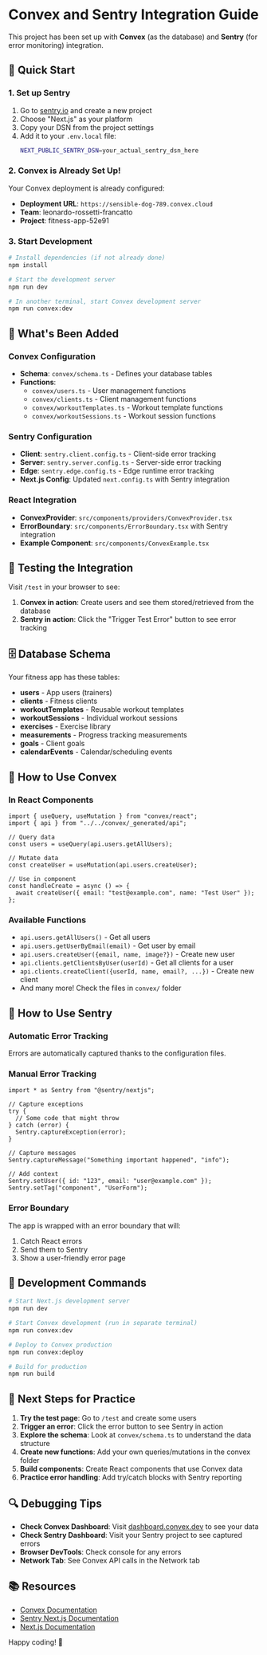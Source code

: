 # Convex and Sentry Integration Guide

This project has been set up with **Convex** (as the database) and **Sentry** (for error monitoring) integration.

## 🚀 Quick Start

### 1. Set up Sentry

1. Go to [sentry.io](https://sentry.io) and create a new project
2. Choose "Next.js" as your platform
3. Copy your DSN from the project settings
4. Add it to your `.env.local` file:
   ```bash
   NEXT_PUBLIC_SENTRY_DSN=your_actual_sentry_dsn_here
   ```

### 2. Convex is Already Set Up!

Your Convex deployment is already configured:
- **Deployment URL**: `https://sensible-dog-789.convex.cloud`
- **Team**: leonardo-rossetti-francatto
- **Project**: fitness-app-52e91

### 3. Start Development

```bash
# Install dependencies (if not already done)
npm install

# Start the development server
npm run dev

# In another terminal, start Convex development server
npm run convex:dev
```

## 📂 What's Been Added

### Convex Configuration

- **Schema**: `convex/schema.ts` - Defines your database tables
- **Functions**: 
  - `convex/users.ts` - User management functions
  - `convex/clients.ts` - Client management functions
  - `convex/workoutTemplates.ts` - Workout template functions
  - `convex/workoutSessions.ts` - Workout session functions

### Sentry Configuration

- **Client**: `sentry.client.config.ts` - Client-side error tracking
- **Server**: `sentry.server.config.ts` - Server-side error tracking
- **Edge**: `sentry.edge.config.ts` - Edge runtime error tracking
- **Next.js Config**: Updated `next.config.ts` with Sentry integration

### React Integration

- **ConvexProvider**: `src/components/providers/ConvexProvider.tsx`
- **ErrorBoundary**: `src/components/ErrorBoundary.tsx` with Sentry integration
- **Example Component**: `src/components/ConvexExample.tsx`

## 🧪 Testing the Integration

Visit `/test` in your browser to see:
1. **Convex in action**: Create users and see them stored/retrieved from the database
2. **Sentry in action**: Click the "Trigger Test Error" button to see error tracking

## 🗄️ Database Schema

Your fitness app has these tables:

- **users** - App users (trainers)
- **clients** - Fitness clients
- **workoutTemplates** - Reusable workout templates
- **workoutSessions** - Individual workout sessions
- **exercises** - Exercise library
- **measurements** - Progress tracking measurements
- **goals** - Client goals
- **calendarEvents** - Calendar/scheduling events

## 📝 How to Use Convex

### In React Components

```tsx
import { useQuery, useMutation } from "convex/react";
import { api } from "../../convex/_generated/api";

// Query data
const users = useQuery(api.users.getAllUsers);

// Mutate data
const createUser = useMutation(api.users.createUser);

// Use in component
const handleCreate = async () => {
  await createUser({ email: "test@example.com", name: "Test User" });
};
```

### Available Functions

- `api.users.getAllUsers()` - Get all users
- `api.users.getUserByEmail(email)` - Get user by email
- `api.users.createUser({email, name, image?})` - Create new user
- `api.clients.getClientsByUser(userId)` - Get all clients for a user
- `api.clients.createClient({userId, name, email?, ...})` - Create new client
- And many more! Check the files in `convex/` folder

## 🚨 How to Use Sentry

### Automatic Error Tracking

Errors are automatically captured thanks to the configuration files.

### Manual Error Tracking

```tsx
import * as Sentry from "@sentry/nextjs";

// Capture exceptions
try {
  // Some code that might throw
} catch (error) {
  Sentry.captureException(error);
}

// Capture messages
Sentry.captureMessage("Something important happened", "info");

// Add context
Sentry.setUser({ id: "123", email: "user@example.com" });
Sentry.setTag("component", "UserForm");
```

### Error Boundary

The app is wrapped with an error boundary that will:
1. Catch React errors
2. Send them to Sentry
3. Show a user-friendly error page

## 🔧 Development Commands

```bash
# Start Next.js development server
npm run dev

# Start Convex development (run in separate terminal)
npm run convex:dev

# Deploy to Convex production
npm run convex:deploy

# Build for production
npm run build
```

## 🎯 Next Steps for Practice

1. **Try the test page**: Go to `/test` and create some users
2. **Trigger an error**: Click the error button to see Sentry in action
3. **Explore the schema**: Look at `convex/schema.ts` to understand the data structure
4. **Create new functions**: Add your own queries/mutations in the convex folder
5. **Build components**: Create React components that use Convex data
6. **Practice error handling**: Add try/catch blocks with Sentry reporting

## 🔍 Debugging Tips

- **Check Convex Dashboard**: Visit [dashboard.convex.dev](https://dashboard.convex.dev) to see your data
- **Check Sentry Dashboard**: Visit your Sentry project to see captured errors
- **Browser DevTools**: Check console for any errors
- **Network Tab**: See Convex API calls in the Network tab

## 📚 Resources

- [Convex Documentation](https://docs.convex.dev/)
- [Sentry Next.js Documentation](https://docs.sentry.io/platforms/javascript/guides/nextjs/)
- [Next.js Documentation](https://nextjs.org/docs)

Happy coding! 🎉
